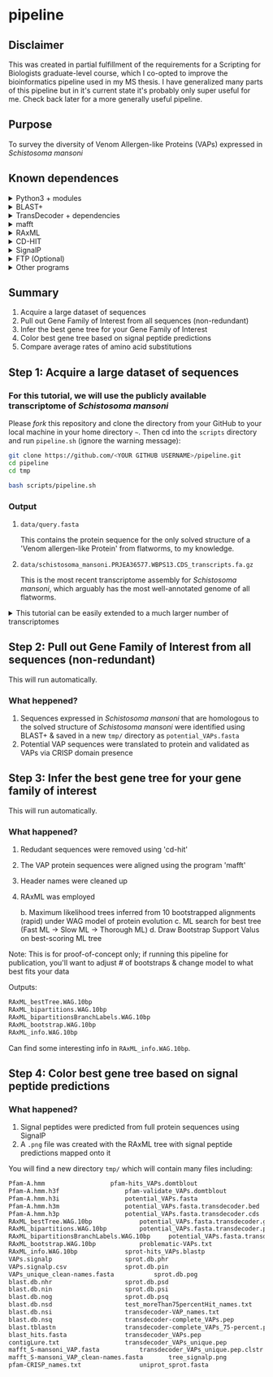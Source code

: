 # pipeline

## Disclaimer

This was created in partial fulfillment of the requirements for a Scripting for Biologists graduate-level course, which I co-opted to improve the bioinformatics pipeline used in my MS thesis.  I have generalized many parts of this pipeline but in it's current state it's probably only super useful for me.  Check back later for a more generally useful pipeline.

## Purpose

To survey the diversity of Venom Allergen-like Proteins (VAPs) expressed in _Schistosoma mansoni_

## Known dependences

<details><summary>Python3 + modules</summary>

* `biopython` + its dependencies
* `ftplib` (slow)
* `os`

If on mac and have `pip`, you can install all required Python modules with the following:
```bash
python3 -m pip install --user numpy scipy matplotlib ipython jupyter pandas sympy nose
python3 -m pip install --user biopython
python3 -m pip install --user ftplib
python3 -m pip install --user os
python3 -m pip install --user wormbase-parasite
python3 -m pip install --user requests
```

</details>

<details><summary>BLAST+</summary>

#### BLAST+ 2.9.0 executables: ftp://ftp.ncbi.nlm.nih.gov/blast/executables/blast+/LATEST/ 

After installing, add the BLAST+ executables to your path by inserting the following into your `~/.bash_profile`:
```bash
PATH="/usr/local/ncbi/blast/bin:${PATH}"
export PATH
```

Then exit terminal & re-enter or run `source ~/bash_profile`

#### Optional
* [MagicBlast](https://ncbi.github.io/magicblast/)
* [IgBlast](https://ncbi.github.io/igblast/)

</details>
 
<details><summary>TransDecoder + dependencies</summary>

#### [TransDecoder 5.5.0](https://github.com/TransDecoder/TransDecoder/wiki)

The easiest way to install TransDecoder and many other programs is through `anaconda` (available [here](https://docs.conda.io/projects/conda/en/latest/user-guide/install/index.html "Download miniconda")).

With `anaconda` installed, simply run the following to install the appropriate version of TransDecoder:
```bash
conda config --add channels bioconda
conda install transdecoder=3.0.1 # Do not use most recent version
```

#### [HMMER](http://hmmer.org/)

To install with `anaconda` on mac:
```bash
conda install hmmer
```

#### [Swiss-Prot database](https://www.uniprot.org/downloads) 
#### Pfam database: ftp://ftp.ebi.ac.uk/pub/databases/Pfam/current_release 

</details>

<details><summary>mafft</summary><br>

If on mac, get `mafft` by running:
```bash
conda install -c bioconda mafft 
```

</details>

<details><summary>RAxML</summary>

If on mac, get `RAxML` by running:
```bash
conda install -c bioconda raxml
```

Don't forget to add to your `~/.bash_profile`:
```bash
PATH="/Users/breanna/miniconda3/bin:$PATH"
export PATH
```

</details>

<details><summary>CD-HIT</summary><br>

If on mac, this should work:
```bash
conda install -c bioconda cd-hit 
```

</details>

<details><summary>SignalP</summary><br>

#### [SignalP version 4.1](http://www.cbs.dtu.dk/cgi-bin/nph-sw_request?signalp)

You'll have to install this yourself by requesting an academic download.  Be sure you install the correct version for your system (if not mac `Darwin`).  Please follow instructions carefully and make sure the exectuables are in your PATH; it's important that the file structure of the original download is conserved for `SignalP` to find the correct executables. It is strongly advised that you decompress the tarball for this download in your `/usr/local/bin`

If you downloaded the package to `/usr/local/bin` as sugguested, this should work on Mac to add the executables to your path:
```bash
cp ~/Downloads/signalp-4.1g.Darwin.tar.gz /usr/local/bin/.
cd /usr/local/bin
tar -xvzf ~/Downloads/signalp-4.1g.Darwin.tar.gz
```

Add this new directory to your path in `~/.bash_profile`
```bash
# Adding SignalP
PATH="/usr/local/bin/signalp-4.1:${PATH}"
export PATH
```

YOU MUST READ THE *.readme FILE & change settings in 'signalp' appropriately. Pay special attention to `my $outputDir`---this MUST be writable by ALL users.  Recommended settings:
```bash
# full path to the signalp-4.1 directory on your system (mandatory)
BEGIN {
    $ENV{SIGNALP} = '/usr/local/bin/signalp-4.1';
}

# determine where to store temporary files (must be writable to all users)
my $outputDir = "/var/tmp";
```
</details>

<details><summary>FTP (Optional)</summary><br>

If on mac, get `ftp` by running:
```bash
brew install inetutils
```

</details>

<details><summary>Other programs</summary>

* "Normal" `sed`

If on mac, download by running:
```bash
brew install gnu-sed
```

Don't forget to add to path:
```bash
PATH="/usr/local/opt/gnu-sed/libexec/gnubin:$PATH"
```

* R

</details>

## Summary

1. Acquire a large dataset of sequences
2. Pull out Gene Family of Interest from all sequences (non-redundant)
3. Infer the best gene tree for your Gene Family of Interest
4. Color best gene tree based on signal peptide predictions
5. Compare average rates of amino acid substitutions

## Step 1: Acquire a large dataset of sequences

### For this tutorial, we will use the publicly available transcriptome of _Schistosoma mansoni_

Please *fork* this repository and clone the directory from your GitHub to your local machine in your home directory `~`. Then cd into the `scripts` directory and run `pipeline.sh` (ignore the warning message):
```bash
git clone https://github.com/<YOUR GITHUB USERNAME>/pipeline.git
cd pipeline
cd tmp

bash scripts/pipeline.sh
```

### Output
1. `data/query.fasta`

	This contains the protein sequence for the only solved structure of a 'Venom allergen-like Protein' from flatworms, to my knowledge. 

2. `data/schistosoma_mansoni.PRJEA36577.WBPS13.CDS_transcripts.fa.gz`

	This is the most recent transcriptome assembly for _Schistosoma mansoni_, which arguably has the most well-annotated genome of all flatworms.


<details><summary>This tutorial can be easily extended to a much larger number of transcriptomes</summary><br>

If you have the needed link, you can download a dataset containing 47 flatworms transcriptomes by running the following code in your terminal:
```bash
mkdir transcriptomes
cd transcriptomes
curl -L <LINK-TO-TRANSCRIPTOMES>?dl=1 > transcriptomes.zip
unzip transcriptomes.zip
rm transcriptomes.zip
```

To confirm that the transcriptomes were downloaded successfully, please run the following code (if you're on a mac and received a `command not found` error, please run `brew install md5sha1sum` and try again): 
```bash
md5sum -c md5sum.txt
```

Your output should look like:
```bash
transcriptomes-MS.tgz: OK
```

If not, the transcriptomes were not downloaded correctly, and you should proceed with extreme caution.

</details>

## Step 2: Pull out Gene Family of Interest from all sequences (non-redundant)

This will run automatically.

### What heppened?

1. Sequences expressed in _Schistosoma mansoni_ that are homologous to the solved structure of _Schistosoma mansoni_ were identified using BLAST+ & saved in a new `tmp/` directory as `potential_VAPs.fasta`
2. Potential VAP sequences were translated to protein and validated as VAPs via CRISP domain presence

## Step 3: Infer the best gene tree for your gene family of interest

This will run automatically.

### What happened?

1. Redudant sequences were removed using 'cd-hit'
2. The VAP protein sequences were aligned using the program 'mafft'
3. Header names were cleaned up
4. RAxML was employed

	b. Maximum likelihood trees inferred from 10 bootstrapped alignments (rapid) under WAG model of protein evolution
	c. ML search for best tree (Fast ML -> Slow ML -> Thorough ML)
	d. Draw Bootstrap Support Valus on best-scoring ML tree

Note: This is for proof-of-concept only; if running this pipeline for publication, you'll want to adjust # of bootstraps & change model to what best fits your data

Outputs:
```bash
RAxML_bestTree.WAG.10bp
RAxML_bipartitions.WAG.10bp
RAxML_bipartitionsBranchLabels.WAG.10bp
RAxML_bootstrap.WAG.10bp
RAxML_info.WAG.10bp
```

Can find some interesting info in `RAxML_info.WAG.10bp`. 

## Step 4: Color best gene tree based on signal peptide predictions

### What happened?

1. Signal peptides were predicted from full protein sequences using SignalP
2. A `.png` file was created with the RAxML tree with signal peptide predictions mapped onto it

You will find a new directory `tmp/` which will contain many files including:

```bash
Pfam-A.hmm					pfam-hits_VAPs.domtblout
Pfam-A.hmm.h3f					pfam-validate_VAPs.domtblout
Pfam-A.hmm.h3i					potential_VAPs.fasta
Pfam-A.hmm.h3m					potential_VAPs.fasta.transdecoder.bed
Pfam-A.hmm.h3p					potential_VAPs.fasta.transdecoder.cds
RAxML_bestTree.WAG.10bp				potential_VAPs.fasta.transdecoder.gff3
RAxML_bipartitions.WAG.10bp			potential_VAPs.fasta.transdecoder.pep
RAxML_bipartitionsBranchLabels.WAG.10bp		potential_VAPs.fasta.transdecoder_dir
RAxML_bootstrap.WAG.10bp			problematic-VAPs.txt
RAxML_info.WAG.10bp				sprot-hits_VAPs.blastp
VAPs.signalp					sprot.db.phr
VAPs.signalp.csv				sprot.db.pin
VAPs_unique_clean-names.fasta			sprot.db.pog
blast.db.nhr					sprot.db.psd
blast.db.nin					sprot.db.psi
blast.db.nog					sprot.db.psq
blast.db.nsd					test_moreThan75percentHit_names.txt
blast.db.nsi					transdecoder-VAP_names.txt
blast.db.nsq					transdecoder-complete_VAPs.pep
blast.tblastn					transdecoder-complete_VAPs_75-percent.pep
blast_hits.fasta				transdecoder_VAPs.pep
contigLure.txt					transdecoder_VAPs_unique.pep
mafft_S-mansoni_VAP.fasta			transdecoder_VAPs_unique.pep.clstr
mafft_S-mansoni_VAP_clean-names.fasta		tree_signalp.png
pfam-CRISP_names.txt				uniprot_sprot.fasta
```

